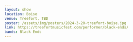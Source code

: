 ```yaml
---
layout: show
location: Boise
venue: Treefort, TBD
poster: /assets/img/posters/2024-3-20-treefort-boise.jpg
link: https://treefortmusicfest.com/performer/black-ends/
bands: Black Ends
---
```


